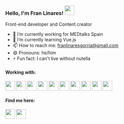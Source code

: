 ### Hello,  I'm Fran Linares! <img src="https://raw.githubusercontent.com/MartinHeinz/MartinHeinz/master/wave.gif" width="30px">

Front-end developer and Content creator

- 🔭 I’m currently working for MEDtalks Spain
- 🌱 I’m currently learning Vue.js
- 📫 How to reach me: franlinaresgorria@gmail.com
- 😄 Pronouns: he/him
- ⚡ Fun fact: I can't live without nutella

#### Working with:

<img src="https://img.icons8.com/color/48/000000/javascript.png" height='30' /> <img src="https://img.icons8.com/color/48/000000/typescript.png" height='30'/> <img src="https://img.icons8.com/color/48/000000/angularjs.png" height='30'/> <img src="https://img.icons8.com/color/48/000000/vue-js.png" height='30'/> <img src="https://img.icons8.com/color/48/000000/nodejs.png" height='30'/> <img src="https://img.icons8.com/color/48/000000/html-5.png"  height='30'/> <img src="https://img.icons8.com/color/48/000000/css3.png"  height='30'/> <img src="https://img.icons8.com/color/48/000000/bootstrap.png" height='30'/> <img src="https://img.icons8.com/color/48/000000/sass.png" height='30'/> <img src="https://img.icons8.com/ios-filled/50/000000/jquery.png" height='30'/>

#### Find me here:

[<img src="https://img.icons8.com/fluent-systems-filled/48/000000/github.png" height='30'/>](https://github.com/franlinares)  [<img src="https://img.icons8.com/fluent/48/000000/linkedin.png" height='30' target="blank"/>](https://www.linkedin.com/in/franciscolinaresgorria/)  
